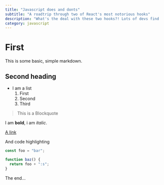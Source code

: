 ```yaml
---
title: "Javascript does and donts"
subtitle: "A roadtrip through two of React's most notorious hooks"
description: "What's the deal with these two hooks?! Lots of devs find them confusing, for a whole host of reasons. In this tutorial, we'll dig deep and understand what they do, why they're useful, and how to get the most out of them."
category: javascript
---
```


# First

This is some basic, simple markdown.

## Second heading

- I am a list
  1. First
  2. Second
  3. Third

> This is a Blockquote

I am **bold**, i am _italic_.

[A link](https://nuxt.com)

And code highlighting

```js
const foo = "bar";

function baz() {
  return foo + ":s";
}
```

The end...
